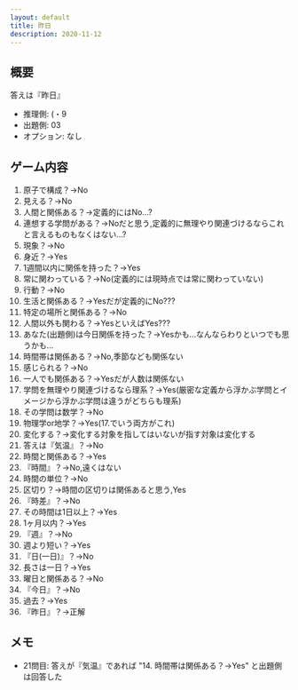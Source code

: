 ```yaml
---
layout: default
title: 昨日
description: 2020-11-12
---
```


## 概要

答えは『昨日』

- 推理側: (・9
- 出題側: 03
- オプション: なし

## ゲーム内容

1. 原子で構成？→No
2. 見える？→No
3. 人間と関係ある？→定義的にはNo…?
4. 連想する学問がある？→Noだと思う,定義的に無理やり関連づけるならこれと言えるものもなくはない…?
5. 現象？→No
6. 身近？→Yes
7. 1週間以内に関係を持った？→Yes
8. 常に関わっている？→No(定義的には現時点では常に関わっていない)
9. 行動？→No
10. 生活と関係ある？→Yesだが定義的にNo???
11. 特定の場所と関係ある？→No
12. 人間以外も関わる？→YesといえばYes???
13. あなた(出題側)は今日関係を持った？→Yesかも…なんならわりといつでも思うかも…
14. 時間帯は関係ある？→No,季節なども関係ない
15. 感じられる？→No
16. 一人でも関係ある？→Yesだが人数は関係ない
17. 学問を無理やり関連づけるなら理系？→Yes(厳密な定義から浮かぶ学問とイメージから浮かぶ学問は違うがどちらも理系)
18. その学問は数学？→No
19. 物理学or地学？→Yes(17.でいう両方がこれ)
20. 変化する？→変化する対象を指してはいないが指す対象は変化する
21. 答えは『気温』？→No
22. 時間と関係ある？→Yes
23. 『時間』？→No,遠くはない
24. 時間の単位？→No
25. 区切り？→時間の区切りは関係あると思う,Yes
26. 『時差』？→No
27. その時間は1日以上？→Yes
28. 1ヶ月以内？→Yes
29. 『週』？→No
30. 週より短い？→Yes
31. 『日(一日)』？→No
32. 長さは一日？→Yes
33. 曜日と関係ある？→No
34. 『今日』？→No
35. 過去？→Yes
36. 『昨日』？→正解

## メモ

- 21問目: 答えが『気温』であれば "14. 時間帯は関係ある？→Yes" と出題側は回答した
